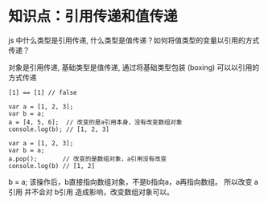 # 知识点：引用传递和值传递

js 中什么类型是引用传递, 什么类型是值传递？如何将值类型的变量以引用的方式传递？

对象是引用传递, 基础类型是值传递, 通过将基础类型包装 (boxing) 可以以引用的方式传递
```
[1] == [1] // false

var a = [1, 2, 3];
var b = a;
a = [4, 5, 6];  // 改变的是a引用本身，没有改变数组对象
console.log(b); // [1, 2, 3] 

var a = [1, 2, 3];
var b = a;
a.pop();       // 改变的是数组对象，a引用没有改变
console.log(b) // [1, 2]
```
b = a; 该操作后，b直接指向数组对象，不是b指向a，a再指向数组。
所以改变 a引用 并不会对 b引用 造成影响，改变数组对象可以。


